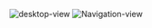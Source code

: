![desktop-view](https://github.com/user-attachments/assets/8d3a1937-a31a-43ab-a81f-8585d16c5282) ![Navigation-view](https://github.com/user-attachments/assets/6c1cc0e4-44b5-4333-8439-80389aaaf081)

